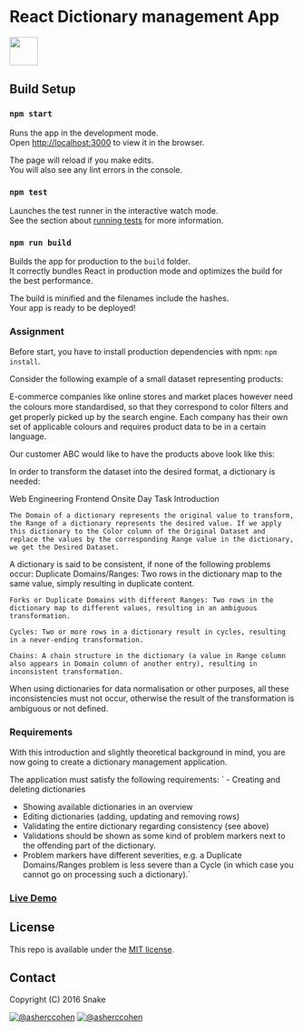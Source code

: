 # React Dictionary management App

<img src="https://mildaintrainings.com/wp-content/uploads/2017/11/react-logo.png" height="50">

## Build Setup

### `npm start`

Runs the app in the development mode.<br>
Open [http://localhost:3000](http://localhost:3000) to view it in the browser.

The page will reload if you make edits.<br>
You will also see any lint errors in the console.

### `npm test`

Launches the test runner in the interactive watch mode.<br>
See the section about [running tests](https://facebook.github.io/create-react-app/docs/running-tests) for more information.

### `npm run build`

Builds the app for production to the `build` folder.<br>
It correctly bundles React in production mode and optimizes the build for the best performance.

The build is minified and the filenames include the hashes.<br>
Your app is ready to be deployed!

### Assignment
Before start, you have to install production dependencies with npm: `npm install`.

Consider the following example of a small dataset representing products: 

E-commerce companies like online stores and market places however need the colours more standardised, so that they correspond to color ﬁlters and get properly picked up by the search engine. Each company has their own set of applicable colours and requires product data to be in a certain language.

Our customer ABC would like to have the products above look like this:

In order to transform the dataset into the desired format, a dictionary is needed:

Web Engineering Frontend Onsite Day Task Introduction

`The Domain of a dictionary represents the original value to transform, the Range of a dictionary represents the desired value. If we apply this dictionary to the Color column of the Original Dataset and replace the values by the corresponding Range value in the dictionary, we get the Desired Dataset.`

A dictionary is said to be consistent, if none of the following problems occur: Duplicate Domains/Ranges: Two rows in the dictionary map to the same value, simply resulting in duplicate content.

`Forks or Duplicate Domains with different Ranges: Two rows in the dictionary map to different values, resulting in an ambiguous transformation.`

`Cycles: Two or more rows in a dictionary result in cycles, resulting in a never-ending transformation.`

`Chains: A chain structure in the dictionary (a value in Range column also appears in Domain column of another entry), resulting in inconsistent transformation.`

When using dictionaries for data normalisation or other purposes, all these inconsistencies must not occur, otherwise the result of the transformation is ambiguous or not deﬁned.

### Requirements
With this introduction and slightly theoretical background in mind, you are now going to create a dictionary management application. 

The application must satisfy the following requirements: 
` - Creating and deleting dictionaries 
- Showing available dictionaries in an overview 
- Editing dictionaries (adding, updating and removing rows) 
- Validating the entire dictionary regarding consistency (see above) 
- Validations should be shown as some kind of problem markers next to the offending part of the dictionary. 
- Problem markers have different severities, e.g. a Duplicate Domains/Ranges problem is less severe than a Cycle (in which case you cannot go on processing such a dictionary).`

### [Live Demo](https://dictionary-react.herokuapp.com/)

## License

This repo is available under the [MIT license](https://tldrlegal.com/license/mit-license).

## Contact

Copyright (C) 2016 Snake

[![@asherccohen](https://img.shields.io/badge/github-asherccohen-green.svg)](https://github.com/asherccohen) [![@asherccohen](https://img.shields.io/badge/twitter-iSnake_-blue.svg)](https://twitter.com/iSnake_)